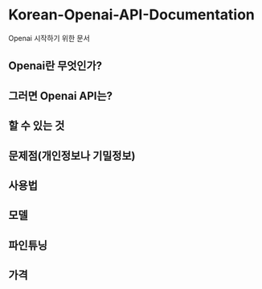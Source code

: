 # Korean-Openai-API-Documentation
Openai 시작하기 위한 문서

## Openai란 무엇인가?

## 그러면 Openai API는?

## 할 수 있는 것

## 문제점(개인정보나 기밀정보)

## 사용법

## 모델

## 파인튜닝

## 가격
